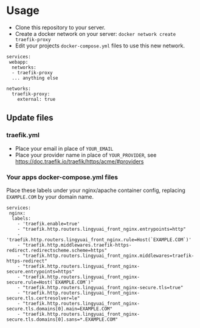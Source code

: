 # Usage

- Clone this repository to your server.
- Create a docker network on your server: `docker network create traefik-proxy`
- Edit your projects `docker-compose.yml` files to use this new network.

```
services:
 webapp:
  networks:
  - traefik-proxy
  ... anything else

networks:
  traefik-proxy:
    external: true
```

## Update files
### traefik.yml
- Place your email in place of `YOUR_EMAIL`
- Place your provider name in place of `YOUR_PROVIDER`, see https://doc.traefik.io/traefik/https/acme/#providers

### Your apps docker-compose.yml files

Place these labels under your nginx/apache container config, replacing `EXAMPLE.COM` by your domain name.
```
services:
 nginx:
  labels:
    - 'traefik.enable=true'
    - "traefik.http.routers.lingyuai_front_nginx.entrypoints=http"
    - 'traefik.http.routers.lingyuai_front_nginx.rule=Host(`EXAMPLE.COM`)'
    - "traefik.http.middlewares.traefik-https-redirect.redirectscheme.scheme=https"
    - "traefik.http.routers.lingyuai_front_nginx.middlewares=traefik-https-redirect"
    - "traefik.http.routers.lingyuai_front_nginx-secure.entrypoints=https"
    - "traefik.http.routers.lingyuai_front_nginx-secure.rule=Host(`EXAMPLE.COM`)"
    - "traefik.http.routers.lingyuai_front_nginx-secure.tls=true"
    - "traefik.http.routers.lingyuai_front_nginx-secure.tls.certresolver=le"
    - "traefik.http.routers.lingyuai_front_nginx-secure.tls.domains[0].main=EXAMPLE.COM"
    - "traefik.http.routers.lingyuai_front_nginx-secure.tls.domains[0].sans=*.EXAMPLE.COM"
```